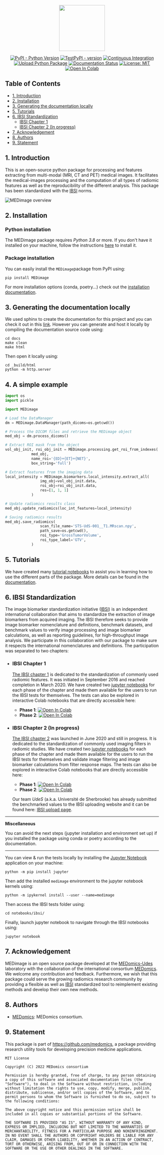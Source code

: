 <div align="center">

<img src="https://raw.githubusercontent.com/MahdiAll99/MEDimage/dev/docs/figures/MEDimageLogo.png" style="width:150px;"/>

[![PyPI - Python Version](https://img.shields.io/badge/python-3.8-blue)](https://www.python.org/downloads/release/python-380/)
[![TestPyPI - version](https://img.shields.io/badge/pypi-v0.2.0-blue)](https://test.pypi.org/project/medimage-pkg/0.2.0/)
[![Continuous Integration](https://github.com/MahdiAll99/MEDimage/actions/workflows/python-app.yml/badge.svg)](https://github.com/MahdiAll99/MEDimage/actions/workflows/python-app.yml)
[![Upload Python Package](https://github.com/MahdiAll99/MEDimage/actions/workflows/python-publish.yml/badge.svg)](https://github.com/MahdiAll99/MEDimage/actions/workflows/python-publish.yml)
[![Documentation Status](https://readthedocs.org/projects/medimage/badge/?version=latest)](https://medimage.readthedocs.io/en/latest/?badge=latest)
[![License: MIT](https://img.shields.io/badge/License-MIT-yellow.svg)](LICENSE)
[![Open In Colab](https://colab.research.google.com/assets/colab-badge.svg)](https://colab.research.google.com/github/MahdiAll99/MEDimage/blob/main/notebooks/tutorial/DataManager-Tutorial.ipynb)

</div>

## Table of Contents
  * [1. Introduction](#1-introduction)
  * [2. Installation](#2-installation)
  * [3. Generating the documentation locally](#3-generating-the-documentation-locally)
  * [5. Tutorials](#5-tutorials)
  * [6. IBSI Standardization](#6-ibsi-standardization)
    * [IBSI Chapter 1](#ibsi-chapter-1)
    * [IBSI Chapter 2 (In progress)](#ibsi-chapter-2-in-progress)
  * [7. Acknowledgement](#7-acknowledgement)
  * [8. Authors](#8-authors)
  * [9. Statement](#9-statement)

## 1. Introduction
This is an open-source python package for processing and features extracting from multi-modal (MRI, CT and PET) medical images. It facilitates the medical-images processing and the computation of all types of radiomic features as well as the reproducibility of the different analysis. This package has been standardized with the [IBSI](https://theibsi.github.io/) norms.


![MEDimage overview](https://raw.githubusercontent.com/MahdiAll99/MEDimage/main/docs/figures/pakcage-overview.png)


## 2. Installation

### Python installation
The MEDimage package requires *Python 3.8* or more. If you don't have it installed  on your machine, follow the instructions [here](https://github.com/MahdiAll99/MEDimage/blob/main/python.md) to install it.

### Package installation
You can easily install the ``MEDimage``package from PyPI using:
```
pip install MEDimage
```

For more installation options (conda, poetry...) check out the [installation documentation](https://medimage.readthedocs.io/en/latest/Installation.html).

## 3. Generating the documentation locally
We used sphinx to create the documentation for this project and you can check it out in this [link](https://medimage.readthedocs.io/en/latest/). However you can generate and host it locally by compiling the documentation source code using:

```
cd docs
make clean
make html
```

Then open it locally using:

```
cd _build/html
python -m http.server
```

## 4. A simple example
```python
import os
import pickle

import MEDimage

# Load the DataManager
dm = MEDimage.DataManager(path_dicoms=os.getcwd())

# Process the DICOM files and retrieve the MEDimage object
med_obj = dm.process_dicoms()

# Extract ROI mask from the object
vol_obj_init, roi_obj_init = MEDimage.processing.get_roi_from_indexes(
            med_obj,
            name_roi='{ED}+{ET}+{NET}',
            box_string='full')

# Extract features from the imaging data
local_intensity = MEDimage.biomarkers.local_intensity.extract_all(
                img_obj=vol_obj_init.data,
                roi_obj=roi_obj_init.data,
                res=[1, 1, 1]
            )

# Update radiomics results class
med_obj.update_radiomics(loc_int_features=local_intensity)

# Saving radiomics results
med_obj.save_radiomics(
                scan_file_name='STS-UdS-001__T1.MRscan.npy',
                path_save=os.getcwd(),
                roi_type='GrossTumorVolume',
                roi_type_label='GTV',
            )
```

## 5. Tutorials

We have created many [tutorial notebooks](https://github.com/MahdiAll99/MEDimage/tree/main/notebooks) to assist you in learning how to use the different parts of the package. More details can be found in the [documentation](https://medimage.readthedocs.io/en/latest/tutorials.html).

## 6. IBSI Standardization
The image biomarker standardization initiative ([IBSI](https://theibsi.github.io)) is an independent international collaboration that aims to standardize the extraction of image biomarkers from acquired imaging. The IBSI therefore seeks to provide image biomarker nomenclature and definitions, benchmark datasets, and benchmark values to verify image processing and image biomarker calculations, as well as reporting guidelines, for high-throughput image analysis. We participate in this collaboration with our package to make sure it respects the international nomenclatures and definitions. The participation was separated to two chapters:

  - ### IBSI Chapter 1
      [The IBSI chapter 1](https://theibsi.github.io/ibsi1/) is dedicated to the standardization of commonly used radiomic features. It was initiated in September 2016 and reached completion in March 2020. We have created two [jupyter notebooks](https://github.com/MahdiAll99/MEDimage/tree/main/notebooks/ibsi) for each phase of the chapter and made them available for the users to run the IBSI tests for themselves. The tests can also be explored in interactive Colab notebooks that are directly accessible here:
      
      - **Phase 1**: [![Open In Colab](https://colab.research.google.com/assets/colab-badge.svg)](https://colab.research.google.com/github/MahdiAll99/MEDimage/blob/main/notebooks/ibsi/ibsi1p1.ipynb)
      - **Phase 2**: [![Open In Colab](https://colab.research.google.com/assets/colab-badge.svg)](https://colab.research.google.com/github/MahdiAll99/MEDimage/blob/main/notebooks/ibsi/ibsi1p2.ipynb)

  - ### IBSI Chapter 2 (In progress)
      [The IBSI chapter 2](https://theibsi.github.io/ibsi2/) was launched in June 2020 and still in progress. It is dedicated to the standardization of commonly used imaging filters in radiomic studies. We have created two [jupyter notebooks](https://github.com/MahdiAll99/MEDimage/tree/main/notebooks/ibsi) for each phase of the chapter and made them available for the users to run the IBSI tests for themselves and validate image filtering and image biomarker calculations from filter response maps. The tests can also be explored in interactive Colab notebooks that are directly accessible here: 
      
      - **Phase 1**: [![Open In Colab](https://colab.research.google.com/assets/colab-badge.svg)](https://colab.research.google.com/github/MahdiAll99/MEDimage/blob/main/notebooks/ibsi/ibsi2p1.ipynb)
      - **Phase 2**: [![Open In Colab](https://colab.research.google.com/assets/colab-badge.svg)](https://colab.research.google.com/github/MahdiAll99/MEDimage/blob/main/notebooks/ibsi/ibsi2p2.ipynb)

      Our team *UdeS* (a.k.a. Université de Sherbrooke) has already submitted the benchmarked values to the IBSI uploading website and it can be found here: [IBSI upload page](https://ibsi.radiomics.hevs.ch/).

---
**Miscellaneous**

You can avoid the next steps (jupyter installation and environment set up) if you installed the package using conda or poetry according to the documentation.

---

You can view & run the tests locally by installing the [Jupyter Notebook](https://jupyter.org/) application on your machine:
```
python -m pip install jupyter
```
Then add the installed `medimage` environment to the jupyter notebook kernels using:

```
python -m ipykernel install --user --name=medimage
```

Then access the IBSI tests folder using:

```
cd notebooks/ibsi/
```

Finally, launch jupyter notebook to navigate through the IBSI notebooks using:

```
jupyter notebook
```

## 7. Acknowledgement
MEDimage is an open source package developed at the [MEDomics-Udes](https://www.medomics-udes.org/en/) laboratory with the collaboration of the international consortium [MEDomics](https://www.medomics.ai/). We welcome any contribution and feedback. Furthermore, we wish that this package could serve the growing radiomics research community by providing a flexible as well as [IBSI](https://theibsi.github.io/) standardized tool to reimplement existing methods and develop their own new methods.

## 8. Authors
* [MEDomics](https://github.com/medomics/): MEDomics consortium.

## 9. Statement

This package is part of https://github.com/medomics, a package providing research utility tools for developing precision medicine applications.

```
MIT License

Copyright (C) 2022 MEDomics consortium

Permission is hereby granted, free of charge, to any person obtaining a copy of this software and associated documentation files (the "Software"), to deal in the Software without restriction, including without limitation the rights to use, copy, modify, merge, publish, distribute, sublicense, and/or sell copies of the Software, and to permit persons to whom the Software is furnished to do so, subject to the following conditions:

The above copyright notice and this permission notice shall be included in all copies or substantial portions of the Software.

THE SOFTWARE IS PROVIDED "AS IS", WITHOUT WARRANTY OF ANY KIND, EXPRESS OR IMPLIED, INCLUDING BUT NOT LIMITED TO THE WARRANTIES OF MERCHANTABILITY, FITNESS FOR A PARTICULAR PURPOSE AND NONINFRINGEMENT. IN NO EVENT SHALL THE AUTHORS OR COPYRIGHT HOLDERS BE LIABLE FOR ANY CLAIM, DAMAGES OR OTHER LIABILITY, WHETHER IN AN ACTION OF CONTRACT, TORT OR OTHERWISE, ARISING FROM, OUT OF OR IN CONNECTION WITH THE SOFTWARE OR THE USE OR OTHER DEALINGS IN THE SOFTWARE.
```
